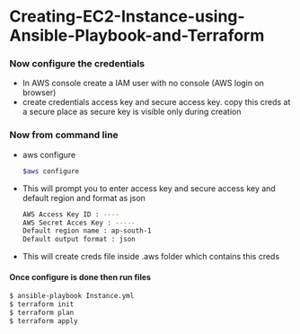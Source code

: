 # Creating-EC2-Instance-using-Ansible-Playbook-and-Terraform


### Now configure the credentials
- In AWS console create a IAM user with no console (AWS login on browser)
- create credentials access key and secure access key. copy this creds at a secure place as secure key is visible only during creation

### Now from command line 
- aws configure
  ```sh
  $aws configure
  ```
- This will prompt you to enter access key and secure access key and default region and format as json
  ```sh
  AWS Access Key ID : ----
  AWS Secret Acces Key : -----
  Default region name : ap-south-1
  Default output format : json
  ```
- This will create creds file inside .aws folder which contains this creds

#### Once configure is done then run files 
  ```sh
  $ ansible-playbook Instance.yml
  $ terraform init
  $ terraform plan 
  $ terraform apply
  ```
